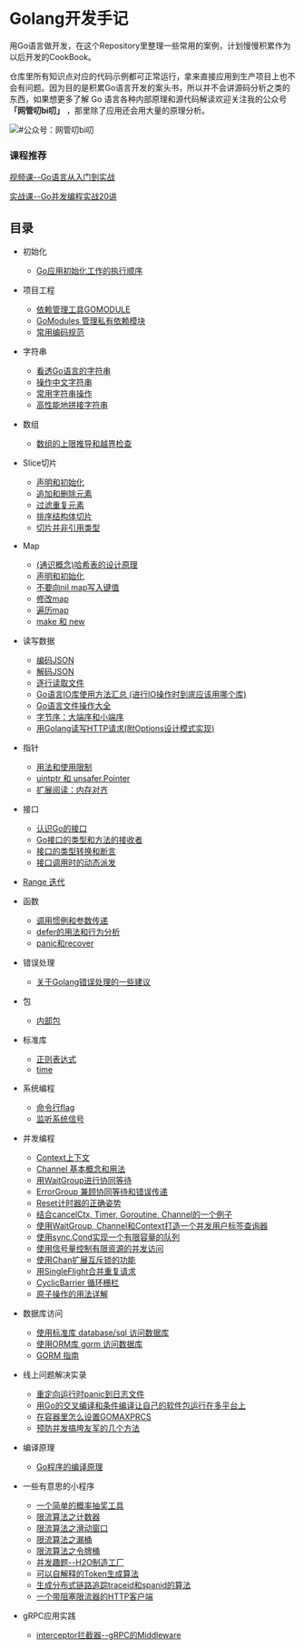 # Golang开发手记


用Go语言做开发，在这个Repository里整理一些常用的案例，计划慢慢积累作为以后开发的CookBook。

仓库里所有知识点对应的代码示例都可正常运行，拿来直接应用到生产项目上也不会有问题。因为目的是积累Go语言开发的案头书，所以并不会讲源码分析之类的东西，如果想更多了解 Go 语言各种内部原理和源代码解读欢迎关注我的公众号 **「网管叨bi叨」** ，那里除了应用还会用大量的原理分析。

![#公众号：网管叨bi叨](https://cdn.learnku.com/uploads/images/202109/24/6964/ZXgD1fAlOU.png!large)

### 课程推荐

[视频课--Go语言从入门到实战](http://gk.link/a/10tim)

[实战课--Go并发编程实战20讲](http://gk.link/a/10nB6)

## 目录
- 初始化
  - [Go应用初始化工作的执行顺序](https://github.com/kevinyan815/gocookbook/issues/24)

- 项目工程
  - [依赖管理工具GOMODULE](https://mp.weixin.qq.com/s/xtvTUl2IZFQ79dSR_m-b7A)
  - [GoModules 管理私有依赖模块](https://mp.weixin.qq.com/s/8E1PwnglrS18hZsUEvE-Qw)
  - [常用编码规范](https://github.com/kevinyan815/gocookbook/issues/61)
- 字符串
  - [看透Go语言的字符串](https://github.com/kevinyan815/gocookbook/issues/40)
  - [操作中文字符串](https://github.com/kevinyan815/gocookbook/issues/11)
  - [常用字符串操作](https://yourbasic.org/golang/string-functions-reference-cheat-sheet/)
  - [高性能地拼接字符串](https://github.com/kevinyan815/gocookbook/issues/68)
- 数组
  - [数组的上限推导和越界检查](https://github.com/kevinyan815/gocookbook/issues/37)
- Slice切片
  - [声明和初始化](https://github.com/kevinyan815/gocookbook/issues/3)
  - [追加和删除元素](https://github.com/kevinyan815/gocookbook/issues/4)
  - [过滤重复元素](https://github.com/kevinyan815/gocookbook/issues/5)
  - [排序结构体切片](https://github.com/kevinyan815/gocookbook/issues/12)
  - [切片并非引用类型](https://github.com/kevinyan815/gocookbook/issues/38)
- Map
  - [(通识概念)哈希表的设计原理](https://github.com/kevinyan815/gocookbook/issues/39)
  - [声明和初始化](https://github.com/kevinyan815/gocookbook/issues/6)
  - [不要向nil map写入键值](https://github.com/kevinyan815/gocookbook/issues/7)
  - [修改map](https://github.com/kevinyan815/gocookbook/issues/8)
  - [遍历map](https://github.com/kevinyan815/gocookbook/issues/15)
  - [make 和 new](https://github.com/kevinyan815/gocookbook/issues/53)
- 读写数据
  - [编码JSON](https://github.com/kevinyan815/gocookbook/issues/2)
  - [解码JSON](https://github.com/kevinyan815/gocookbook/issues/1)
  - [逐行读取文件](https://github.com/kevinyan815/gocookbook/issues/13)
  - [Go语言IO库使用方法汇总 (进行IO操作时到底应该用哪个库)](https://github.com/kevinyan815/gocookbook/issues/62)
  - [Go语言文件操作大全](https://mp.weixin.qq.com/s/dQUEq0lJekEUH4CHEMwANw)
  - [字节序：大端序和小端序](https://mp.weixin.qq.com/s/ri2tt4nvEJub-wEsh0WPPA)
  - [用Golang读写HTTP请求(附Options设计模式实现)](https://github.com/kevinyan815/gocookbook/issues/64)
  
- 指针
  - [用法和使用限制](https://github.com/kevinyan815/gocookbook/issues/41)
  - [uintptr 和 unsafer.Pointer](https://github.com/kevinyan815/gocookbook/issues/42)
  - [扩展阅读：内存对齐](https://github.com/kevinyan815/gocookbook/issues/43)
- 接口 
  - [认识Go的接口](https://github.com/kevinyan815/gocookbook/issues/45)
  - [Go接口的类型和方法的接收者](https://github.com/kevinyan815/gocookbook/issues/46)
  - [接口的类型转换和断言](https://github.com/kevinyan815/gocookbook/issues/47)
  - [接口调用时的动态派发](https://github.com/kevinyan815/gocookbook/issues/67)
- [Range 迭代](https://github.com/kevinyan815/gocookbook/issues/15)
- 函数
  - [调用惯例和参数传递](https://github.com/kevinyan815/gocookbook/issues/44)
  - [defer的用法和行为分析](https://github.com/kevinyan815/gocookbook/issues/51)
  - [panic和recover](https://github.com/kevinyan815/gocookbook/issues/52)

- 错误处理
  - [关于Golang错误处理的一些建议](https://github.com/kevinyan815/gocookbook/issues/66)
- 包
  - [内部包](https://github.com/kevinyan815/gocookbook/issues/58)
- 标准库
  - [正则表达式](https://github.com/kevinyan815/gocookbook/issues/9)
  - [time](https://github.com/kevinyan815/gocookbook/issues/14)
- 系统编程
  - [命令行flag](https://github.com/kevinyan815/gocookbook/issues/36)
  - [监听系统信号](https://github.com/kevinyan815/gocookbook/issues/55)
- 并发编程
  - [Context上下文](https://github.com/kevinyan815/gocookbook/issues/50)
  - [Channel 基本概念和用法](https://github.com/kevinyan815/gocookbook/issues/54)
  - [用WaitGroup进行协同等待](https://github.com/kevinyan815/gocookbook/issues/34)
  - [ErrorGroup 兼顾协同等待和错误传递](https://github.com/kevinyan815/gocookbook/issues/35)
  - [Reset计时器的正确姿势](https://github.com/kevinyan815/gocookbook/issues/17)
  - [结合cancelCtx, Timer, Goroutine, Channel的一个例子](https://github.com/kevinyan815/gocookbook/issues/18)
  - [使用WaitGroup, Channel和Context打造一个并发用户标签查询器](https://github.com/kevinyan815/gocookbook/issues/21)
  - [使用sync.Cond实现一个有限容量的队列](https://github.com/kevinyan815/gocookbook/issues/22)
  - [使用信号量控制有限资源的并发访问](https://github.com/kevinyan815/gocookbook/issues/30)
  - [使用Chan扩展互斥锁的功能](https://github.com/kevinyan815/gocookbook/issues/25)
  - [用SingleFlight合并重复请求](https://github.com/kevinyan815/gocookbook/issues/31)
  - [CyclicBarrier 循环栅栏](https://github.com/kevinyan815/gocookbook/issues/32)
  - [原子操作的用法详解](https://github.com/kevinyan815/gocookbook/issues/65)
- 数据库访问
  - [使用标准库 database/sql 访问数据库](https://mp.weixin.qq.com/s/bhsFCXTZ_TBP0EvyRM-bdA)
  - [使用ORM库 gorm 访问数据库](https://mp.weixin.qq.com/s/N-ZAgRrEu2FJBlApIhuVsg)
  - [GORM 指南](https://gorm.io/zh_CN/docs/index.html)
- 线上问题解决实录
  - [重定向运行时panic到日志文件](https://github.com/kevinyan815/gocookbook/issues/19)
  - [用Go的交叉编译和条件编译让自己的软件包运行在多平台上](https://github.com/kevinyan815/gocookbook/issues/20)
  - [在容器里怎么设置GOMAXPRCS](https://github.com/kevinyan815/gocookbook/issues/57)
  - [预防并发搞垮友军的几个方法](https://github.com/kevinyan815/gocookbook/issues/63)
- 编译原理
  - [Go程序的编译原理](https://github.com/kevinyan815/gocookbook/issues/56)
- 一些有意思的小程序
  - [一个简单的概率抽奖工具](https://github.com/kevinyan815/gocookbook/issues/23)
  - [限流算法之计数器](https://github.com/kevinyan815/gocookbook/issues/29)
  - [限流算法之滑动窗口](https://github.com/kevinyan815/gocookbook/issues/26)
  - [限流算法之漏桶](https://github.com/kevinyan815/gocookbook/issues/28)
  - [限流算法之令牌桶](https://github.com/kevinyan815/gocookbook/issues/27)
  - [并发趣题--H2O制造工厂](https://github.com/kevinyan815/gocookbook/issues/33)
  - [可以自解释的Token生成算法](https://github.com/kevinyan815/gocookbook/blob/master/codes/gen_token/main.go)
  - [生成分布式链路追踪traceid和spanid的算法](https://github.com/kevinyan815/gocookbook/blob/master/codes/trace_span/main.go)
  - [一个带阻塞限流器的HTTP客户端](https://github.com/kevinyan815/gocookbook/blob/master/codes/http_client_with_rate/http_rl_client.go)
- gRPC应用实践
  - [interceptor拦截器--gRPC的Middleware](https://github.com/kevinyan815/gocookbook/issues/60)
